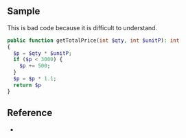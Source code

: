## Sample
This is bad code because it is difficult to understand.
```php
public function getTotalPrice(int $qty, int $unitP): int
{
  $p = $qty * $unitP;
  if ($p < 3000) {
    $p += 500;
  }
  $p = $p * 1.1;
  return $p
}
```

## Reference
- 
